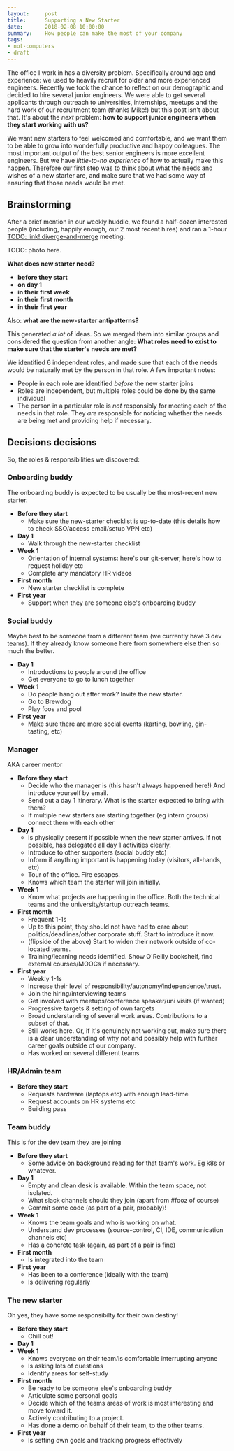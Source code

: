 ```yaml
---
layout:     post
title:      Supporting a New Starter
date:       2018-02-08 10:00:00
summary:    How people can make the most of your company
tags:
- not-computers
- draft
---
```


The office I work in has a diversity problem. Specifically around age and experience: we used to heavily recruit for older and more experienced engineers. Recently we took the chance to reflect on our demographic and decided to hire several junior engineers. We were able to get several applicants through outreach to universities, internships, meetups and the hard work of our recruitment team (thanks Mike!) but this post isn't about that. It's about the _next_ problem: **how to support junior engineers when they start working with us?**

We want new starters to feel welcomed and comfortable, and we want them to be able to grow into wonderfully productive and happy colleagues. The most important output of the best senior engineers is more excellent engineers. But we have _little-to-no experience_ of how to actually make this happen. Therefore our first step was to think about what the needs and wishes of a new starter are, and make sure that we had some way of ensuring that those needs would be met.

## Brainstorming

After a brief mention in our weekly huddle, we found a half-dozen interested people (including, happily enough, our 2 most recent hires) and ran a 1-hour [TODO: link! diverge-and-merge]() meeting.

TODO: photo here.

**What does new starter need?**

 - **before they start**
 - **on day 1**
 - **in their first week**
 - **in their first month**
 - **in their first year**
 
 Also: **what are the new-starter antipatterns?**

This generated *a lot* of ideas. So we merged them into similar groups and considered the question from another angle: **What roles need to exist to make sure that the starter's needs are met?**

We identified 6 independent roles, and made sure that each of the needs would be naturally met by the person in that role. A few important notes:

 - People in each role are identified *before* the new starter joins
 - Roles are independent, but multiple roles could be done by the same individual
 - The person in a particular role is _not_ responsibly for meeting each of the needs in that role. They _are_ responsible for noticing whether the needs are being met and providing help if necessary.

## Decisions decisions

So, the roles & responsibilities we discovered:

### Onboarding buddy

The onboarding buddy is expected to be usually be the most-recent new starter.

  - **Before they start**
    + Make sure the new-starter checklist is up-to-date (this details how to check SSO/access email/setup VPN etc)
  - **Day 1**
    + Walk through the new-starter checklist
  - **Week 1**
    + Orientation of internal systems: here's our git-server, here's how to request holiday etc
	+ Complete any mandatory HR videos
  - **First month**
    + New starter checklist is complete
  - **First year**
    + Support when they are someone else's onboarding buddy


### Social buddy

Maybe best to be someone from a different team (we currently have 3 dev teams). If they already know someone here from somewhere else then so much the better.

  - **Day 1**
    + Introductions to people around the office
	+ Get everyone to go to lunch together
  - **Week 1**
    + Do people hang out after work? Invite the new starter.
    + Go to Brewdog
    + Play foos and pool
  - **First year**
    + Make sure there are more social events (karting, bowling, gin-tasting, etc)

### Manager

AKA career mentor

  - **Before they start**
    + Decide who the manager is (this hasn't always happened here!) And introduce yourself by email.
    + Send out a day 1 itinerary. What is the starter expected to bring with them?
	+ If multiple new starters are starting together (eg intern groups) connect them with each other
  - **Day 1**
    + Is physically present if possible when the new starter arrives. If not possible, has delegated all day 1 activities clearly.
	+ Introduce to other supporters (social buddy etc)
    + Inform if anything important is happening today (visitors, all-hands, etc)
    + Tour of the office. Fire escapes.
	+ Knows which team the starter will join initially.
  - **Week 1**
    + Know what projects are happening in the office. Both the technical teams and the university/startup outreach teams.
  - **First month**
    + Frequent 1-1s
	+ Up to this point, they should not have had to care about politics/deadlines/other corporate stuff. Start to introduce it now.
	+ (flipside of the above) Start to widen their network outside of co-located teams.
	+ Training/learning needs identified. Show O'Reilly bookshelf, find external courses/MOOCs if necessary.
  - **First year**
    + Weekly 1-1s
    + Increase their level of responsibility/autonomy/independence/trust.
	+ Join the hiring/interviewing teams
	+ Get involved with meetups/conference speaker/uni visits (if wanted)
	+ Progressive targets & setting of own targets
	+ Broad understanding of several work areas. Contributions to a subset of that.
    + Still works here. Or, if it's genuinely not working out, make sure there is a clear understanding of why not and possibly help with further career goals outside of our company.
	+ Has worked on several different teams

### HR/Admin team

  - **Before they start**
    + Requests hardware (laptops etc) with enough lead-time
	+ Request accounts on HR systems etc
    + Building pass

### Team buddy

This is for the dev team they are joining

  - **Before they start**
    + Some advice on background reading for that team's work. Eg k8s or whatever.
  - **Day 1**
    + Empty and clean desk is available. Within the team space, not isolated.
	+ What slack channels should they join (apart from #fooz of course)
	+ Commit some code (as part of a pair, probably)!
  - **Week 1**
    + Knows the team goals and who is working on what.
	+ Understand dev processes (source-control, CI, IDE, communication channels etc)
	+ Has a concrete task (again, as part of a pair is fine)
  - **First month**
    + Is integrated into the team
  - **First year**
    + Has been to a conference (ideally with the team)
	+ Is delivering regularly

### The new starter

Oh yes, they have some responsibilty for their own destiny!

  - **Before they start**
    + Chill out!
  - **Day 1**
  - **Week 1**
    + Knows everyone on their team/is comfortable interrupting anyone
    + Is asking lots of questions
	+ Identify areas for self-study
  - **First month**
    + Be ready to be someone else's onboarding buddy
    + Articulate some personal goals
    + Decide which of the teams areas of work is most interesting and move toward it.
    + Actively contributing to a project.
    + Has done a demo on behalf of their team, to the other teams.
  - **First year**
    + Is setting own goals and tracking progress effectively
